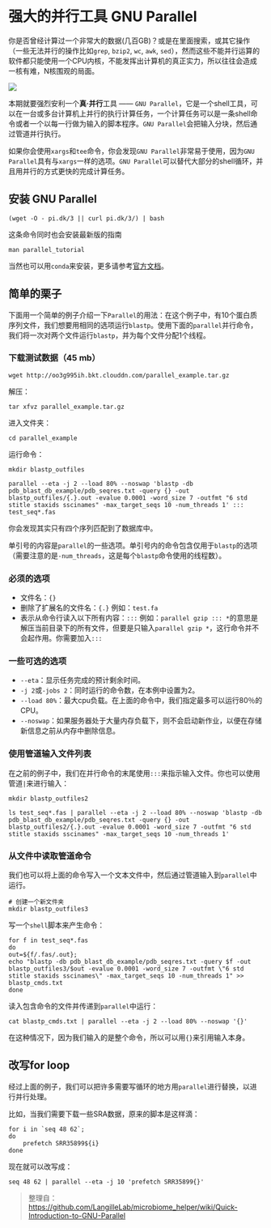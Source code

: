 # 强大的并行工具 GNU Parallel

你是否曾经计算过一个非常大的数据(几百GB)？或是在里面搜索，或其它操作（一些无法并行的操作比如`grep`, `bzip2`, `wc`, `awk`, `sed`），然而这些不能并行运算的软件都只能使用一个CPU内核，不能发挥出计算机的真正实力，所以往往会造成一核有难，N核围观的局面。

![](_v_images/1533715769_13280.png)

本期就要强烈安利一个**真·并行**工具 —— `GNU Parallel`，它是一个shell工具，可以在一台或多台计算机上并行的执行计算任务，一个计算任务可以是一条shell命令或者一个以每一行做为输入的脚本程序。`GNU Parallel`会把输入分块，然后通过管道并行执行。

如果你会使用`xargs`和`tee`命令，你会发现`GNU Parallel`非常易于使用，因为`GNU Parallel`具有与`xargs`一样的选项。`GNU Parallel`可以替代大部分的shell循环，并且用并行的方式更快的完成计算任务。

## 安装 GNU Parallel

```
(wget -O - pi.dk/3 || curl pi.dk/3/) | bash
```

这条命令同时也会安装最新版的指南

```
man parallel_tutorial
```

当然也可以用`conda`来安装，更多请参考[官方文档](https://www.gnu.org/software/parallel/)。

## 简单的栗子

下面用一个简单的例子介绍一下`Parallel`的用法：在这个例子中，有10个蛋白质序列文件，我们想要用相同的选项运行`blastp`。使用下面的`parallel`并行命令，我们将一次对两个文件运行`blastp`，并为每个文件分配1个线程。

### 下载测试数据（45 mb）

```
wget http://oo3g995ih.bkt.clouddn.com/parallel_example.tar.gz
```

解压：

```
tar xfvz parallel_example.tar.gz
```

进入文件夹：

```
cd parallel_example
```

运行命令：

```
mkdir blastp_outfiles

parallel --eta -j 2 --load 80% --noswap 'blastp -db pdb_blast_db_example/pdb_seqres.txt -query {} -out blastp_outfiles/{.}.out -evalue 0.0001 -word_size 7 -outfmt "6 std stitle staxids sscinames" -max_target_seqs 10 -num_threads 1' ::: test_seq*.fas
```

你会发现其实只有四个序列匹配到了数据库中。

单引号的内容是`parallel`的一些选项。单引号内的命令包含仅用于`blastp`的选项（需要注意的是`-num_threads`，这是每个`blastp`命令使用的线程数）。

### 必须的选项

- 文件名：`{}`
- 删除了扩展名的文件名：`{.}`
例如：`test.fa`
- 表示从命令行读入以下所有内容：`:::`
例如：`parallel gzip ::: *`的意思是解压当前目录下的所有文件，但要是只输入`parallel gzip *`，这行命令并不会起作用。你需要加入`:::`

### 一些可选的选项

- `--eta`：显示任务完成的预计剩余时间。
- `-j 2`或`-jobs 2`：同时运行的命令数，在本例中设置为2。
- `--load 80%`：最大cpu负载。在上面的命令中，我们指定最多可以运行80％的CPU。
- `--noswap`：如果服务器处于大量内存负载下，则不会启动新作业，以便在存储新信息之前从内存中删除信息。

### 使用管道输入文件列表

在之前的例子中，我们在并行命令的末尾使用`:::`来指示输入文件。你也可以使用管道`|`来进行输入：

```
mkdir blastp_outfiles2

ls test_seq*.fas | parallel --eta -j 2 --load 80% --noswap 'blastp -db pdb_blast_db_example/pdb_seqres.txt -query {} -out blastp_outfiles2/{.}.out -evalue 0.0001 -word_size 7 -outfmt "6 std stitle staxids sscinames" -max_target_seqs 10 -num_threads 1'
```

### 从文件中读取管道命令

我们也可以将上面的命令写入一个文本文件中，然后通过管道输入到`parallel`中运行。

```
# 创建一个新文件夹
mkdir blastp_outfiles3
```

写一个`shell`脚本来产生命令：

```
for f in test_seq*.fas
do
out=${f/.fas/.out};
echo "blastp -db pdb_blast_db_example/pdb_seqres.txt -query $f -out blastp_outfiles3/$out -evalue 0.0001 -word_size 7 -outfmt \"6 std stitle staxids sscinames\" -max_target_seqs 10 -num_threads 1" >> blastp_cmds.txt
done
```

读入包含命令的文件并传递到`parallel`中运行：

```
cat blastp_cmds.txt | parallel --eta -j 2 --load 80% --noswap '{}'
```

在这种情况下，因为我们输入的是整个命令，所以可以用`{}`来引用输入本身。

## 改写for loop

经过上面的例子，我们可以把许多需要写循环的地方用`parallel`进行替换，以进行并行处理。

比如，当我们需要下载一些SRA数据，原来的脚本是这样滴：

```
for i in `seq 48 62`;
do
    prefetch SRR35899${i}
done
```

现在就可以改写成：

```
seq 48 62 | parallel --eta -j 10 'prefetch SRR35899{}'
```

> 整理自：https://github.com/LangilleLab/microbiome_helper/wiki/Quick-Introduction-to-GNU-Parallel

